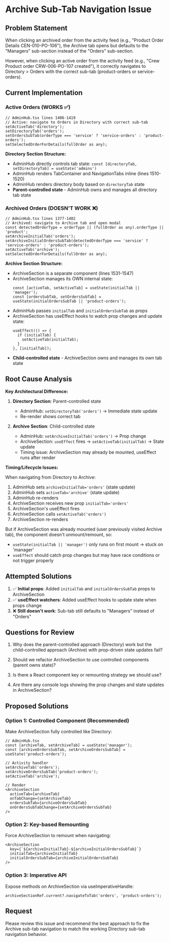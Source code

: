 # Archive Sub-Tab Navigation Issue

## Problem Statement

When clicking an archived order from the activity feed (e.g., "Product Order Details CEN-010-PO-106"), the Archive tab opens but defaults to the "Managers" sub-section instead of the "Orders" sub-section.

However, when clicking an active order from the activity feed (e.g., "Crew Product order CRW-006-PO-107 created"), it correctly navigates to Directory > Orders with the correct sub-tab (product-orders or service-orders).

## Current Implementation

### Active Orders (WORKS ✅)
```tsx
// AdminHub.tsx lines 1406-1419
// Active: navigate to Orders in Directory with correct sub-tab
setActiveTab('directory');
setDirectoryTab('orders');
setOrdersSubTab(orderType === 'service' ? 'service-orders' : 'product-orders');
setSelectedOrderForDetails(fullOrder as any);
```

**Directory Section Structure:**
- AdminHub directly controls tab state: `const [directoryTab, setDirectoryTab] = useState('admins')`
- AdminHub renders TabContainer and NavigationTabs inline (lines 1510-1520)
- AdminHub renders directory body based on `directoryTab` state
- **Parent-controlled state** - AdminHub owns and manages all directory tab state

### Archived Orders (DOESN'T WORK ❌)
```tsx
// AdminHub.tsx lines 1377-1402
// Archived: navigate to Archive tab and open modal
const detectedOrderType = orderType || (fullOrder as any).orderType || 'product';
setArchiveInitialTab('orders');
setArchiveInitialOrdersSubTab(detectedOrderType === 'service' ? 'service-orders' : 'product-orders');
setActiveTab('archive');
setSelectedOrderForDetails(fullOrder as any);
```

**Archive Section Structure:**
- ArchiveSection is a separate component (lines 1531-1547)
- ArchiveSection manages its OWN internal state:
  ```tsx
  const [activeTab, setActiveTab] = useState(initialTab || 'manager');
  const [ordersSubTab, setOrdersSubTab] = useState(initialOrdersSubTab || 'product-orders');
  ```
- AdminHub passes `initialTab` and `initialOrdersSubTab` as props
- ArchiveSection has useEffect hooks to watch prop changes and update state:
  ```tsx
  useEffect(() => {
    if (initialTab) {
      setActiveTab(initialTab);
    }
  }, [initialTab]);
  ```
- **Child-controlled state** - ArchiveSection owns and manages its own tab state

## Root Cause Analysis

**Key Architectural Difference:**

1. **Directory Section**: Parent-controlled state
   - AdminHub: `setDirectoryTab('orders')` → Immediate state update
   - Re-render shows correct tab

2. **Archive Section**: Child-controlled state
   - AdminHub: `setArchiveInitialTab('orders')` → Prop change
   - ArchiveSection: `useEffect` fires → `setActiveTab(initialTab)` → State update
   - Timing issue: ArchiveSection may already be mounted, useEffect runs after render

**Timing/Lifecycle Issues:**

When navigating from Directory to Archive:
1. AdminHub sets `archiveInitialTab='orders'` (state update)
2. AdminHub sets `activeTab='archive'` (state update)
3. AdminHub re-renders
4. ArchiveSection receives new prop `initialTab='orders'`
5. ArchiveSection's useEffect fires
6. ArchiveSection calls `setActiveTab('orders')`
7. ArchiveSection re-renders

But if ArchiveSection was already mounted (user previously visited Archive tab), the component doesn't unmount/remount, so:
- `useState(initialTab || 'manager')` only runs on first mount → stuck on 'manager'
- `useEffect` should catch prop changes but may have race conditions or not trigger properly

## Attempted Solutions

1. ✅ **Initial props**: Added `initialTab` and `initialOrdersSubTab` props to ArchiveSection
2. ✅ **useEffect watchers**: Added useEffect hooks to update state when props change
3. ❌ **Still doesn't work**: Sub-tab still defaults to "Managers" instead of "Orders"

## Questions for Review

1. Why does the parent-controlled approach (Directory) work but the child-controlled approach (Archive) with prop-driven state updates fail?

2. Should we refactor ArchiveSection to use controlled components (parent owns state)?

3. Is there a React component key or remounting strategy we should use?

4. Are there any console logs showing the prop changes and state updates in ArchiveSection?

## Proposed Solutions

### Option 1: Controlled Component (Recommended)
Make ArchiveSection fully controlled like Directory:
```tsx
// AdminHub.tsx
const [archiveTab, setArchiveTab] = useState('manager');
const [archiveOrdersSubTab, setArchiveOrdersSubTab] = useState('product-orders');

// Activity handler
setArchiveTab('orders');
setArchiveOrdersSubTab('product-orders');
setActiveTab('archive');

// Render
<ArchiveSection
  activeTab={archiveTab}
  onTabChange={setArchiveTab}
  ordersSubTab={archiveOrdersSubTab}
  onOrdersSubTabChange={setArchiveOrdersSubTab}
/>
```

### Option 2: Key-based Remounting
Force ArchiveSection to remount when navigating:
```tsx
<ArchiveSection
  key={`${archiveInitialTab}-${archiveInitialOrdersSubTab}`}
  initialTab={archiveInitialTab}
  initialOrdersSubTab={archiveInitialOrdersSubTab}
/>
```

### Option 3: Imperative API
Expose methods on ArchiveSection via useImperativeHandle:
```tsx
archiveSectionRef.current?.navigateToTab('orders', 'product-orders');
```

## Request

Please review this issue and recommend the best approach to fix the Archive sub-tab navigation to match the working Directory sub-tab navigation behavior.
